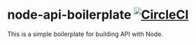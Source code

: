 # node-api-boilerplate [![CircleCI][circle-svg]][circle]

[circle-svg]: https://circleci.com/gh/zugarzeeker/node-api-boilerplate/tree/master.svg?style=shield&circle-token=99d28bb068370063cf7b1389599443e6859c4aa3
[circle]: https://circleci.com/gh/zugarzeeker/node-api-boilerplate/tree/master

This is a simple boilerplate for building API with Node.
